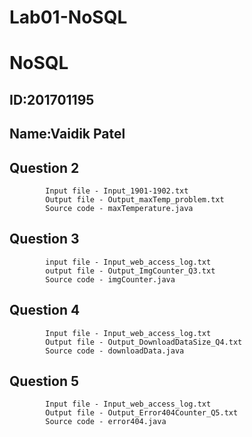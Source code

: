 # Lab01-NoSQL
# NoSQL

## ID:201701195

## Name:Vaidik Patel

## Question 2

            Input file - Input_1901-1902.txt
            Output file - Output_maxTemp_problem.txt
            Source code - maxTemperature.java

## Question 3

            input file - Input_web_access_log.txt
            output file - Output_ImgCounter_Q3.txt
            Source code - imgCounter.java

## Question 4

            Input file - Input_web_access_log.txt
            Output file - Output_DownloadDataSize_Q4.txt
            Source code - downloadData.java

## Question 5

            Input file - Input_web_access_log.txt
            Output file - Output_Error404Counter_Q5.txt
            Source code - error404.java
